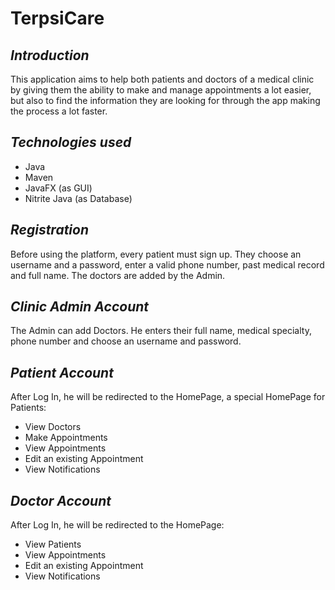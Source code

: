 # TerpsiCare
## _Introduction_
This application aims to help both patients and doctors of a medical clinic by giving them the ability to make and manage appointments a lot easier, but also to find the information they are looking for through the app making the process a lot faster.
## _Technologies used_
* Java
* Maven
* JavaFX (as GUI)
* Nitrite Java (as Database)
## _Registration_
Before using the platform, every patient must sign up. 
They choose an username and a password, enter a valid phone number, past medical record and full name.
The doctors are added by the Admin.

## _Clinic Admin Account_
The Admin can add Doctors. He enters their full name, medical specialty, phone number and choose an username and password.

## _Patient Account_
After Log In, he will be redirected to the HomePage, a special HomePage for Patients:
* View Doctors
* Make Appointments
* View Appointments
* Edit an existing Appointment
* View Notifications
## _Doctor Account_
After Log In, he will be redirected to the HomePage:
* View Patients
* View Appointments
* Edit an existing Appointment
* View Notifications
